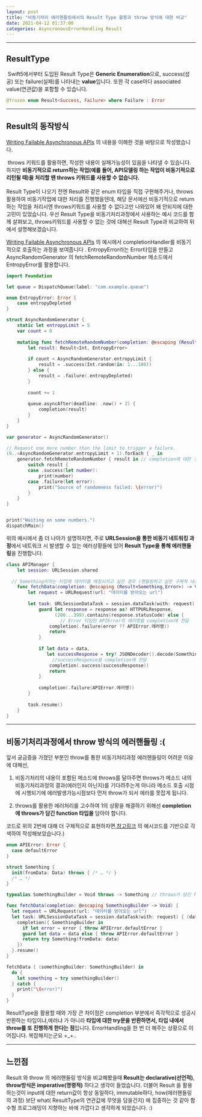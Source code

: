 ```yaml
---
layout: post
title: "비동기처리 에러핸들링에서의 Result Type 활용과 throw 방식에 대한 비교"
date: 2021-04-12 01:37:00
categories: AsyncronousErrorHandling Result 
---
```

---

## ResultType

​	Swift5에서부터 도입된 Result Type은 <b>Generic Enumeration</b>으로, success(성공) 또는 failure(실패)를 나타내는 <b>value</b>입니다. 또한 각 case마다 associated value(연관값)을 포함할 수 있습니다.

```swift
@frozen enum Result<Success, Failure> where Failure : Error
```

---
## Result의 동작방식

[Writing Failable Asynchronous APIs](https://developer.apple.com/documentation/swift/result/writing_failable_asynchronous_apis) 의 내용을 이해한 것을 바탕으로 작성했습니다.



​	throws 키워드를 활용하면, 작성한 내용이 실패가능성이 있음을 나타낼 수 있습니다. 하지만  <b>비동기적으로 return하는 작업(예를 들어, API모델링 하는 작업이 비동기적으로 리턴될 때)을 처리할 땐 throws 키워드를 사용할 수 없습니다.</b><br><br> Result Type이 나오기 전엔 Result와 같은 enum 타입을 직접 구현해주거나, throws 활용하여 비동기작업에 대한 처리를 진행했을텐데, 해당 문서에선 비동기적으로 return하는 작업을 처리시엔 throws키워드를 사용할 수 없다고만 나와있어 왜 안되지에 대한 고민이 있었습니다. 우선 Result Type을 비동기처리과정에서 사용하는 예시 코드를 함께 살펴보고, throws키워드를 사용할 수 없는 것에 대해선 Result Type과 비교하여 뒤에서 설명해보겠습니다.



[Writing Failable Asynchronous APIs](https://developer.apple.com/documentation/swift/result/writing_failable_asynchronous_apis) 의 예시에서 completionHandler를 비동기적으로 호출하는 과정을 보여줍니다 . EntropyError라는 Error타입을 만들고 AsyncRandomGenerator 의 fetchRemoteRandomNumber 메소드에서 EntropyError를 활용합니다.  

```swift
import Foundation

let queue = DispatchQueue(label: "com.example.queue")

enum EntropyError: Error {
    case entropyDepleted
}

struct AsyncRandomGenerator {
    static let entropyLimit = 5
    var count = 0
    
    mutating func fetchRemoteRandomNumber(completion: @escaping (Result<Int, EntropyError>) -> Void) {
        let result: Result<Int, EntropyError>
        
        if count < AsyncRandomGenerator.entropyLimit {
            result = .success(Int.random(in: 1...100))
        } else {
            result = .failure(.entropyDepleted)
        }
        
        count += 1
        
        queue.asyncAfter(deadline: .now() + 2) {
            completion(result)
        }
    }
}

var generator = AsyncRandomGenerator()

// Request one more number than the limit to trigger a failure.
(0..<AsyncRandomGenerator.entropyLimit + 1).forEach { _ in
    generator.fetchRemoteRandomNumber { result in // completion에 대한 구체적 구현부
        switch result {
        case .success(let number):
            print(number)
        case .failure(let error):
            print("Source of randomness failed: \(error)")
        }
    }
}


print("Waiting on some numbers.")
dispatchMain()
```



위의 예시에서 좀 더 나아가 설명하자면, 주로 <b>URLSession을 통한 비동기 네트워킹 과정</b>에서 네트워크 시 발생할 수 있는 에러상황들에 있어 <b>Result Type을 통해 에러핸들링</b>을 진행합니다.

```swift
class APIManager {
    let session: URLSession.shared
    
  // Something이라는 타입에 데이터를 매칭시키고 싶은 경우 (핸들링하고 싶은 구체적 내용에 따라 completion 이 바뀝니다.)
    func fetchData(completion: @escaping (Result<Something,Error>) -> Void) { 
        let request = URLRequest(url: "데이터를 받아오는 url")
        
        let task: URLSessionDataTask = session.dataTask(with: request) { (data, response, error) in
            guard let response = response as? HTTPURLResponse,
                  (200...399).contains(response.statusCode) else {
                    // Error 타입인 APIError의 에러명을 completion에 전달  
                completion(.failure(error ?? APIError.에러명)) 
                return
            }
            
            if let data = data,
               let successResponse = try? JSONDecoder().decode(Something.self, from: data) {
                 //successResponse을 completion에 전달
                completion(.success(successResponse))
                return
            }
            
            completion(.failure(APIError.에러명))
        }
        
        task.resume()
    }
}

```

---
## 비동기처리과정에서 throw 방식의 에러핸들링 :(

앞서 궁금증을 가졌던 부분인 throw를 통한 비동기처리과정 에러핸들링이 어려운 이유에 대해선,

1. 비동기처리의 내용이 포함된 메소드에 throws를 달아주면 throws가 메소드 내의 비동기처리과정의 결과(에러인지 아닌지)를 기다려주는게 아니라 메소드 호출 시점에 시행되기에 에러발생가능시점보다 먼저 throw가 되서 에러를 못잡게 됩니다. 

2. throws를 활용한 에러처리를 고수하여 1의 상황을 해결하기 위해선 <b>completion에 throws가 담긴 function 타입을</b> 담아야 합니다. 

   

코드로 위의 2번에 대해 더 구체적으로 표현하자면,[참고링크](https://alisoftware.github.io/swift/async/error/2016/02/06/async-errors/) 의 예시코드를 기반으로 각색하여 작성해보았습니다.)

```swift
enum APIError: Error { 
  case defaultError
}

struct Something {
  init(fromData: Data) throws { /* … */ }
  /* … */
}

typealias SomethingBuilder = Void throws -> Something // throws가 담긴 function 타입

func fetchData(completion: @escaping SomethingBuilder -> Void) { 
  let request = URLRequest(url: "데이터를 받아오는 url")
  let task: URLSessionDataTask = session.dataTask(with: request) { (data, response, error) in
    completion({ SomethingBuilder in
      if let error = error { throw APIError.defaultError }
      guard let data = data else { throw APIError.defaultError }
      return try Something(fromData: data)
    })
  }.resume()
}

fetchData { (somethingBuilder: SomethingBuilder) in
  do {
    let something = try somethingBuilder()
  } catch {
    print("\(error)")
  }
}
```



ResultType을 활용할 때와 가장 큰 차이점은 completion 부분에서 즉각적으로 성공시 반환하는 타입이냐,에러냐 가 아니라 <b>타입에 대한 try문을 반환하면서, 타입 내에서 throw를 또 진행하게 한다는 점</b>입니다. ErrorHandling을 한 번 더 해주는 상황으로 이어집니다. 복잡해지는군요 +_+..

---
## 느낀점

Result 와 throw 의 에러핸들링 방식을 비교해봤을때 <b>Result는 declarative(선언적)</b>,<b> throw방식은 imperative(명령적)</b> 하다고 생각이 들었습니다. 더불어 Result 을 활용하는것이 input에 대한 return값이 항상 동일하다, immutable하다, how(에러핸들링의 과정) 보단 what( ResultType의 연관값에 무엇을 담을건지) 에 집중하는 것 같아 함수형 프로그래밍이 지향하는 바에 가깝다고 생각하게 되었습니다. :)





